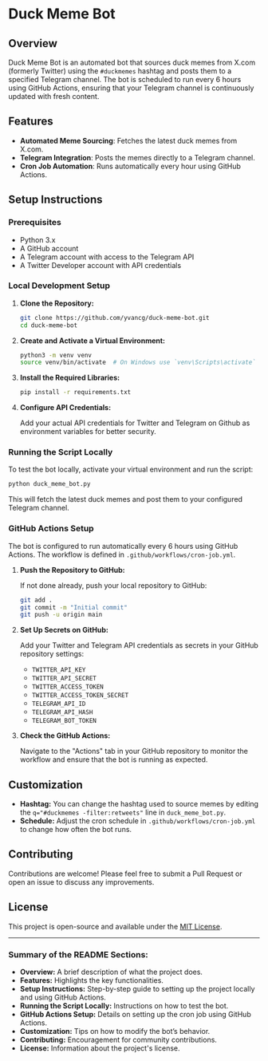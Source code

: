
# Duck Meme Bot

## Overview

Duck Meme Bot is an automated bot that sources duck memes from X.com (formerly Twitter) using the `#duckmemes` hashtag and posts them to a specified Telegram channel. The bot is scheduled to run every 6 hours using GitHub Actions, ensuring that your Telegram channel is continuously updated with fresh content.

## Features

- **Automated Meme Sourcing**: Fetches the latest duck memes from X.com.
- **Telegram Integration**: Posts the memes directly to a Telegram channel.
- **Cron Job Automation**: Runs automatically every hour using GitHub Actions.

## Setup Instructions

### Prerequisites

- Python 3.x
- A GitHub account
- A Telegram account with access to the Telegram API
- A Twitter Developer account with API credentials

### Local Development Setup

1. **Clone the Repository:**

   ```bash
   git clone https://github.com/yvancg/duck-meme-bot.git
   cd duck-meme-bot
   ```

2. **Create and Activate a Virtual Environment:**

   ```bash
   python3 -m venv venv
   source venv/bin/activate  # On Windows use `venv\Scripts\activate`
   ```

3. **Install the Required Libraries:**

   ```bash
   pip install -r requirements.txt
   ```

4. **Configure API Credentials:**

   Add your actual API credentials for Twitter and Telegram on Github as environment variables for better security.

### Running the Script Locally

To test the bot locally, activate your virtual environment and run the script:

```bash
python duck_meme_bot.py
```

This will fetch the latest duck memes and post them to your configured Telegram channel.

### GitHub Actions Setup

The bot is configured to run automatically every 6 hours using GitHub Actions. The workflow is defined in `.github/workflows/cron-job.yml`.

1. **Push the Repository to GitHub:**

   If not done already, push your local repository to GitHub:

   ```bash
   git add .
   git commit -m "Initial commit"
   git push -u origin main
   ```

2. **Set Up Secrets on GitHub:**

   Add your Twitter and Telegram API credentials as secrets in your GitHub repository settings:

   - `TWITTER_API_KEY`
   - `TWITTER_API_SECRET`
   - `TWITTER_ACCESS_TOKEN`
   - `TWITTER_ACCESS_TOKEN_SECRET`
   - `TELEGRAM_API_ID`
   - `TELEGRAM_API_HASH`
   - `TELEGRAM_BOT_TOKEN`

3. **Check the GitHub Actions:**

   Navigate to the "Actions" tab in your GitHub repository to monitor the workflow and ensure that the bot is running as expected.

## Customization

- **Hashtag:** You can change the hashtag used to source memes by editing the `q="#duckmemes -filter:retweets"` line in `duck_meme_bot.py`.
- **Schedule:** Adjust the cron schedule in `.github/workflows/cron-job.yml` to change how often the bot runs.

## Contributing

Contributions are welcome! Please feel free to submit a Pull Request or open an issue to discuss any improvements.

## License

This project is open-source and available under the [MIT License](LICENSE).

- - - - - - - - - - - - - - - - - - - 

### Summary of the README Sections:

- **Overview:** A brief description of what the project does.
- **Features:** Highlights the key functionalities.
- **Setup Instructions:** Step-by-step guide to setting up the project locally and using GitHub Actions.
- **Running the Script Locally:** Instructions on how to test the bot.
- **GitHub Actions Setup:** Details on setting up the cron job using GitHub Actions.
- **Customization:** Tips on how to modify the bot’s behavior.
- **Contributing:** Encouragement for community contributions.
- **License:** Information about the project's license.
